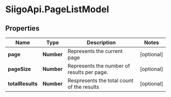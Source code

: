 # SiigoApi.PageListModel

## Properties

Name | Type | Description | Notes
------------ | ------------- | ------------- | -------------
**page** | **Number** | Represents the current page | [optional] 
**pageSize** | **Number** | Represents the number of results per page. | [optional] 
**totalResults** | **Number** | Respresents the total count of the results | [optional] 



